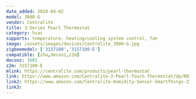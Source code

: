 ```yaml
---
date_added: 2020-04-02
model: 3000-G 
vendor: Centralite
title: 3-Series Pearl Thermostat
category: hvac
supports: temperature, heating/cooling system control, fan
image: /assets/images/devices/Centralite_3000-G.jpg
zigbeemodel: ['3157100','3157100-E']
compatible: [zha,deconz,z2m]
deconz: 1601
z2m: 3157100-E
mlink: https://centralite.com/products/pearl-thermostat
link: https://www.amazon.com/Centralite-3-Pearl-Touch-Thermostat/dp/B01G99KR94
link2: https://www.amazon.com/Centralite-Humidity-Sensor-SmartThings-ZigBee/dp/B01KVDFRGC
link3: 
---
```

